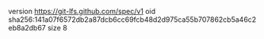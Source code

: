 version https://git-lfs.github.com/spec/v1
oid sha256:141a07f6572db2a87dcb6cc69fcb48d2d975ca55b707862cb5a46c2eb8a2db67
size 8
